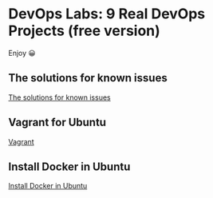 # DevOps Labs: 9 Real DevOps Projects (free version)

Enjoy 😀

## The solutions for known issues

[The solutions for known issues](Issues.md)

## Vagrant for Ubuntu

[Vagrant](Vagrant.md)

## Install Docker in Ubuntu

[Install Docker in Ubuntu](InstallDockerInUbuntu.md)
